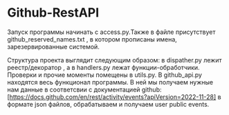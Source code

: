 # Github-RestAPI

Запуск программы начинать с access.py.Также в файле присутствует github_reserved_names.txt , в котором прописаны имена, зарезервированные системой. 

Структура проекта выглядит следующим образом: в dispather.py лежит реестр/декоратор , а в handlers.py лежат функции-обработчики. Проверки и прочие моменты помещены в utils.py. В github_api.py находятся весь функционал программы. В ней мы получаем нужные нам данные в соответсвии с документацией github:[https://docs.github.com/en/rest/activity/events?apiVersion=2022-11-28] в формате json файлов, обрабатываем и получаем user public events. 
